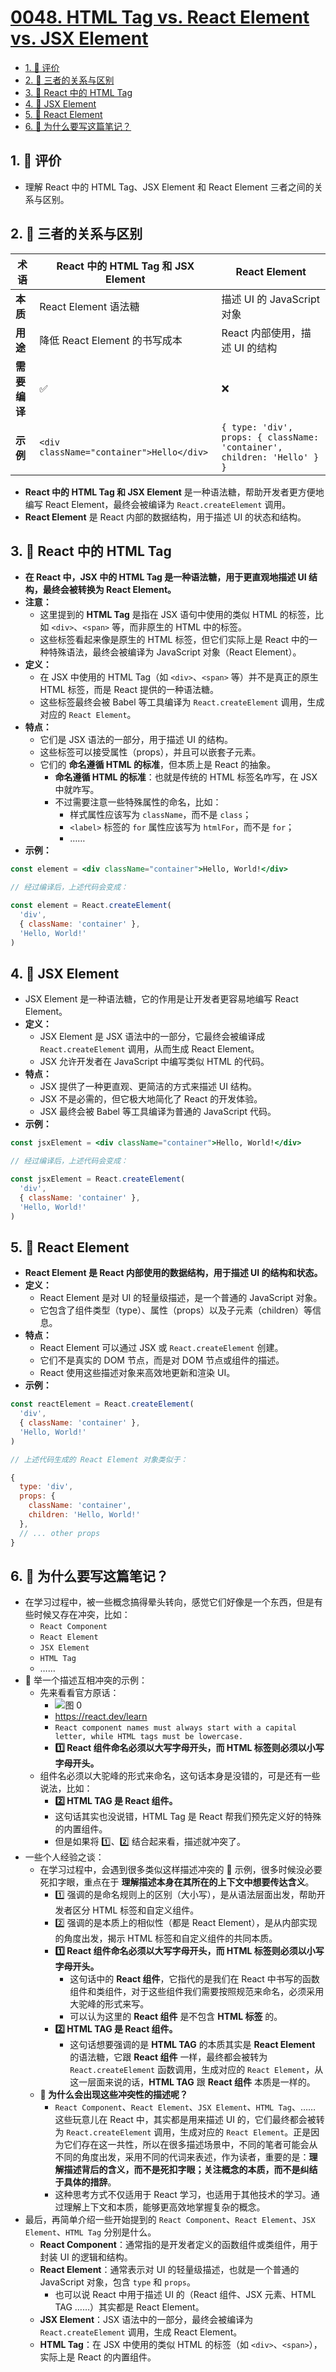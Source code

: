 # [0048. HTML Tag vs. React Element vs. JSX Element](https://github.com/tnotesjs/TNotes.react/tree/main/notes/0048.%20HTML%20Tag%20vs.%20React%20Element%20vs.%20JSX%20Element)

<!-- region:toc -->

- [1. 🫧 评价](#1--评价)
- [2. 📒 三者的关系与区别](#2--三者的关系与区别)
- [3. 📒 React 中的 HTML Tag](#3--react-中的-html-tag)
- [4. 📒 JSX Element](#4--jsx-element)
- [5. 📒 React Element](#5--react-element)
- [6. 🤔 为什么要写这篇笔记？](#6--为什么要写这篇笔记)

<!-- endregion:toc -->

## 1. 🫧 评价

- 理解 React 中的 HTML Tag、JSX Element 和 React Element 三者之间的关系与区别。

## 2. 📒 三者的关系与区别

| **术语** | **React 中的 HTML Tag 和 JSX Element** | **React Element** |
| --- | --- | --- |
| **本质** | React Element 语法糖 | 描述 UI 的 JavaScript 对象 |
| **用途** | 降低 React Element 的书写成本 | React 内部使用，描述 UI 的结构 |
| **需要编译** | ✅ | ❌ |
| **示例** | `<div className="container">Hello</div>` | `{ type: 'div', props: { className: 'container', children: 'Hello' } }` |

- **React 中的 HTML Tag 和 JSX Element** 是一种语法糖，帮助开发者更方便地编写 React Element，最终会被编译为 `React.createElement` 调用。
- **React Element** 是 React 内部的数据结构，用于描述 UI 的状态和结构。

## 3. 📒 React 中的 HTML Tag

- **在 React 中，JSX 中的 HTML Tag 是一种语法糖，用于更直观地描述 UI 结构，最终会被转换为 React Element。**
- **注意：**
  - 这里提到的 **HTML Tag** 是指在 JSX 语句中使用的类似 HTML 的标签，比如 `<div>`、`<span>` 等，而非原生的 HTML 中的标签。
  - 这些标签看起来像是原生的 HTML 标签，但它们实际上是 React 中的一种特殊语法，最终会被编译为 JavaScript 对象（React Element）。
- **定义：**
  - 在 JSX 中使用的 HTML Tag（如 `<div>`、`<span>` 等）并不是真正的原生 HTML 标签，而是 React 提供的一种语法糖。
  - 这些标签最终会被 Babel 等工具编译为 `React.createElement` 调用，生成对应的 `React Element`。
- **特点：**
  - 它们是 JSX 语法的一部分，用于描述 UI 的结构。
  - 这些标签可以接受属性（props），并且可以嵌套子元素。
  - 它们的 **命名遵循 HTML 的标准**，但本质上是 React 的抽象。
    - **命名遵循 HTML 的标准**：也就是传统的 HTML 标签名咋写，在 JSX 中就咋写。
    - 不过需要注意一些特殊属性的命名，比如：
      - 样式属性应该写为 `className`，而不是 `class`；
      - `<label>` 标签的 `for` 属性应该写为 `htmlFor`，而不是 `for`；
      - ……
- **示例：**

```jsx
const element = <div className="container">Hello, World!</div>

// 经过编译后，上述代码会变成：

const element = React.createElement(
  'div',
  { className: 'container' },
  'Hello, World!'
)
```

## 4. 📒 JSX Element

- JSX Element 是一种语法糖，它的作用是让开发者更容易地编写 React Element。
- **定义：**
  - JSX Element 是 JSX 语法中的一部分，它最终会被编译成 `React.createElement` 调用，从而生成 React Element。
  - JSX 允许开发者在 JavaScript 中编写类似 HTML 的代码。
- **特点：**
  - JSX 提供了一种更直观、更简洁的方式来描述 UI 结构。
  - JSX 不是必需的，但它极大地简化了 React 的开发体验。
  - JSX 最终会被 Babel 等工具编译为普通的 JavaScript 代码。
- **示例：**

```jsx
const jsxElement = <div className="container">Hello, World!</div>

// 经过编译后，上述代码会变成：

const jsxElement = React.createElement(
  'div',
  { className: 'container' },
  'Hello, World!'
)
```

## 5. 📒 React Element

- **React Element 是 React 内部使用的数据结构，用于描述 UI 的结构和状态。**
- **定义：**
  - React Element 是对 UI 的轻量级描述，是一个普通的 JavaScript 对象。
  - 它包含了组件类型（type）、属性（props）以及子元素（children）等信息。
- **特点：**
  - React Element 可以通过 JSX 或 `React.createElement` 创建。
  - 它们不是真实的 DOM 节点，而是对 DOM 节点或组件的描述。
  - React 使用这些描述对象来高效地更新和渲染 UI。
- **示例：**

```javascript
const reactElement = React.createElement(
  'div',
  { className: 'container' },
  'Hello, World!'
)

// 上述代码生成的 React Element 对象类似于：

{
  type: 'div',
  props: {
    className: 'container',
    children: 'Hello, World!'
  },
  // ... other props
}
```

## 6. 🤔 为什么要写这篇笔记？

- 在学习过程中，被一些概念搞得晕头转向，感觉它们好像是一个东西，但是有些时候又存在冲突，比如：
  - `React Component`
  - `React Element`
  - `JSX Element`
  - `HTML Tag`
  - ……
- 🌰 举一个描述互相冲突的示例：
  - 先来看看官方原话：
    - ![图 0](https://cdn.jsdelivr.net/gh/tnotesjs/imgs@main/2025-06-24-09-50-15.png)
    - https://react.dev/learn
    - `React component names must always start with a capital letter, while HTML tags must be lowercase.`
    - **1️⃣ React 组件命名必须以大写字母开头，而 HTML 标签则必须以小写字母开头。**
  - 组件名必须以大驼峰的形式来命名，这句话本身是没错的，可是还有一些说法，比如：
    - **2️⃣ HTML TAG 是 React 组件。**
    - 这句话其实也没说错，HTML Tag 是 React 帮我们预先定义好的特殊的内置组件。
    - 但是如果将 1️⃣、2️⃣ 结合起来看，描述就冲突了。
- 一些个人经验之谈：
  - 在学习过程中，会遇到很多类似这样描述冲突的 🌰 示例，很多时候没必要死扣字眼，重点在于 **理解描述本身在其所在的上下文中想要传达含义**。
    - 1️⃣ 强调的是命名规则上的区别（大小写），是从语法层面出发，帮助开发者区分 HTML 标签和自定义组件。
    - 2️⃣ 强调的是本质上的相似性（都是 React Element），是从内部实现的角度出发，揭示 HTML 标签和自定义组件的共同本质。
    - **1️⃣ React 组件命名必须以大写字母开头，而 HTML 标签则必须以小写字母开头。**
      - 这句话中的 **React 组件**，它指代的是我们在 React 中书写的函数组件和类组件，对于这些组件我们需要按照规范来命名，必须采用大驼峰的形式来写。
      - 可以认为这里的 **React 组件** 是不包含 **HTML 标签** 的。
    - **2️⃣ HTML TAG 是 React 组件。**
      - 这句话想要强调的是 **HTML TAG** 的本质其实是 **React Element** 的语法糖，它跟 **React 组件** 一样，最终都会被转为 `React.createElement` 函数调用，生成对应的 `React Element`，从这一层面来说的话，**HTML TAG** 跟 **React 组件** 本质是一样的。
  - **🤔 为什么会出现这些冲突性的描述呢？**
    - `React Component`、`React Element`、`JSX Element`、`HTML Tag`、…… 这些玩意儿在 React 中，其实都是用来描述 UI 的，它们最终都会被转为 `React.createElement` 调用，生成对应的 `React Element`。正是因为它们存在这一共性，所以在很多描述场景中，不同的笔者可能会从不同的角度出发，采用不同的代词来表述，作为读者，重要的是：**理解描述背后的含义，而不是死扣字眼；关注概念的本质，而不是纠结于具体的措辞**。
    - 这种思考方式不仅适用于 React 学习，也适用于其他技术的学习。通过理解上下文和本质，能够更高效地掌握复杂的概念。
- 最后，再简单介绍一些开始提到的 `React Component`、`React Element`、`JSX Element`、`HTML Tag` 分别是什么。
  - **React Component**：通常指的是开发者定义的函数组件或类组件，用于封装 UI 的逻辑和结构。
  - **React Element**：通常表示对 UI 的轻量级描述，也就是一个普通的 JavaScript 对象，包含 `type` 和 `props`。
    - 也可以说 React 中用于描述 UI 的（React 组件、JSX 元素、HTML TAG ……）其实都是 React Element。
  - **JSX Element**：JSX 语法中的一部分，最终会被编译为 `React.createElement` 调用，生成 React Element。
  - **HTML Tag**：在 JSX 中使用的类似 HTML 的标签（如 `<div>`、`<span>`），实际上是 React 的内置组件。
